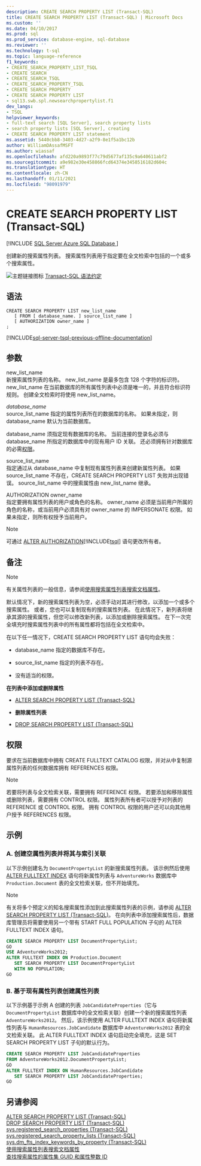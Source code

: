 ```yaml
---
description: CREATE SEARCH PROPERTY LIST (Transact-SQL)
title: CREATE SEARCH PROPERTY LIST (Transact-SQL) | Microsoft Docs
ms.custom: ''
ms.date: 04/10/2017
ms.prod: sql
ms.prod_service: database-engine, sql-database
ms.reviewer: ''
ms.technology: t-sql
ms.topic: language-reference
f1_keywords:
- CREATE_SEARCH_PROPERTY_LIST_TSQL
- CREATE SEARCH
- CREATE_SEARCH_TSQL
- CREATE_SEARCH_PROPERTY_TSQL
- CREATE SEARCH PROPERTY
- CREATE SEARCH PROPERTY LIST
- sql13.swb.spl.newsearchpropertylist.f1
dev_langs:
- TSQL
helpviewer_keywords:
- full-text search [SQL Server], search property lists
- search property lists [SQL Server], creating
- CREATE SEARCH PROPERTY LIST statement
ms.assetid: 5440cbb8-3403-4d27-a2f9-8e1f5a1bc12b
author: WilliamDAssafMSFT
ms.author: wiassaf
ms.openlocfilehash: afd220a9893f77c79d5677af135c9a640611abf2
ms.sourcegitcommit: a9e982e30e458866fcd64374e3458516182d604c
ms.translationtype: HT
ms.contentlocale: zh-CN
ms.lasthandoff: 01/11/2021
ms.locfileid: "98091979"
---
```

# <a name="create-search-property-list-transact-sql"></a>CREATE SEARCH PROPERTY LIST (Transact-SQL)
[!INCLUDE [SQL Server Azure SQL Database ](../../includes/applies-to-version/sql-asdb.md)]

  创建新的搜索属性列表。 搜索属性列表用于指定要在全文检索中包括的一个或多个搜索属性。  
  
 ![主题链接图标](../../database-engine/configure-windows/media/topic-link.gif "“主题链接”图标") [Transact-SQL 语法约定](../../t-sql/language-elements/transact-sql-syntax-conventions-transact-sql.md)  
  
## <a name="syntax"></a>语法  
  
```syntaxsql  
CREATE SEARCH PROPERTY LIST new_list_name  
   [ FROM [ database_name. ] source_list_name ]  
   [ AUTHORIZATION owner_name ]  
;  
```  
  
[!INCLUDE[sql-server-tsql-previous-offline-documentation](../../includes/sql-server-tsql-previous-offline-documentation.md)]

## <a name="arguments"></a>参数
 new_list_name  
 新搜索属性列表的名称。 new_list_name 是最多包含 128 个字符的标识符。 new_list_name 在当前数据库的所有属性列表中必须是唯一的，并且符合标识符规则。 创建全文检索时将使用 new_list_name。  
  
 *database_name*  
 source_list_name 指定的属性列表所在的数据库的名称。 如果未指定，则 database_name 默认为当前数据库。  
  
 database_name 须指定现有数据库的名称。 当前连接的登录名必须与 database_name 所指定的数据库中的现有用户 ID 关联。 还必须拥有针对数据库的必需[权限](#Permissions)。  
  
 source_list_name  
 指定通过从 database_name 中复制现有属性列表来创建新属性列表。 如果 source_list_name 不存在，CREATE SEARCH PROPERTY LIST 失败并出现错误。 source_list_name 中的搜索属性由 new_list_name 继承。  
  
 AUTHORIZATION owner_name   
 指定要拥有属性列表的用户或角色的名称。 owner_name 必须是当前用户所属的角色的名称，或当前用户必须具有对 owner_name 的 IMPERSONATE 权限。 如果未指定，则所有权授予当前用户。  
  
> [!NOTE]  
>  可通过 [ALTER AUTHORIZATION](../../t-sql/statements/alter-authorization-transact-sql.md)[!INCLUDE[tsql](../../includes/tsql-md.md)] 语句更改所有者。  
  
## <a name="remarks"></a>备注  
  
> [!NOTE]  
>  有关属性列表的一般信息，请参阅[使用搜索属性列表搜索文档属性](../../relational-databases/search/search-document-properties-with-search-property-lists.md)。  
  
 默认情况下，新的搜索属性列表为空，必须手动对其进行修改，以添加一个或多个搜索属性。 或者，您也可以复制现有的搜索属性列表。 在此情况下，新列表将继承其源的搜索属性，但您可以修改新列表，以添加或删除搜索属性。 在下一次完全填充时搜索属性列表中的所有属性都将包括在全文检索中。  
  
 在以下任一情况下，CREATE SEARCH PROPERTY LIST 语句均会失败：  
  
-   database_name 指定的数据库不存在。  
  
-   source_list_name 指定的列表不存在。  
  
-   没有适当的权限。  
  
 **在列表中添加或删除属性**  
  
-   [ALTER SEARCH PROPERTY LIST (Transact-SQL)](../../t-sql/statements/alter-search-property-list-transact-sql.md)  
  
-   **删除属性列表**  
  
-   [DROP SEARCH PROPERTY LIST (Transact-SQL)](../../t-sql/statements/drop-search-property-list-transact-sql.md)  
  
##  <a name="permissions"></a><a name="Permissions"></a> 权限  
 要求在当前数据库中拥有 CREATE FULLTEXT CATALOG 权限，并对从中复制源属性列表的任何数据库拥有 REFERENCES 权限。  
  
> [!NOTE]  
>  若要将列表与全文检索关联，需要拥有 REFERENCE 权限。 若要添加和移除属性或删除列表，需要拥有 CONTROL 权限。 属性列表所有者可以授予对列表的 REFERENCE 或 CONTROL 权限。 拥有 CONTROL 权限的用户还可以向其他用户授予 REFERENCES 权限。  
  
## <a name="examples"></a>示例  
  
### <a name="a-creating-an-empty-property-list-and-associating-it-with-an-index"></a>A. 创建空属性列表并将其与索引关联  
 以下示例创建名为 `DocumentPropertyList` 的新搜索属性列表。 该示例然后使用 [ALTER FULLTEXT INDEX](../../t-sql/statements/alter-fulltext-index-transact-sql.md) 语句将新属性列表与 `AdventureWorks` 数据库中 `Production.Document` 表的全文检索关联，但不开始填充。  
  
> [!NOTE]  
>  有关将多个预定义的知名搜索属性添加到此搜索属性列表的示例，请参阅 [ALTER SEARCH PROPERTY LIST (Transact-SQL)](../../t-sql/statements/alter-search-property-list-transact-sql.md)。 在向列表中添加搜索属性后，数据库管理员将需要使用另一个带有 START FULL POPULATION 子句的 ALTER FULLTEXT INDEX 语句。  
  
```sql 
CREATE SEARCH PROPERTY LIST DocumentPropertyList;  
GO  
USE AdventureWorks2012;  
ALTER FULLTEXT INDEX ON Production.Document   
   SET SEARCH PROPERTY LIST DocumentPropertyList  
   WITH NO POPULATION;   
GO   
```  
  
### <a name="b-creating-a-property-list-from-an-existing-one"></a>B. 基于现有属性列表创建属性列表  
 以下示例基于示例 A 创建的列表 `JobCandidateProperties`（它与 `DocumentPropertyList` 数据库中的全文检索关联）创建一个新的搜索属性列表 `AdventureWorks2012`。 然后，该示例使用 ALTER FULLTEXT INDEX 语句将新属性列表与 `HumanResources.JobCandidate` 数据库中 `AdventureWorks2012` 表的全文检索关联。 此 ALTER FULLTEXT INDEX 语句启动完全填充，这是 SET SEARCH PROPERTY LIST 子句的默认行为。  
  
```sql  
CREATE SEARCH PROPERTY LIST JobCandidateProperties 
FROM AdventureWorks2012.DocumentPropertyList;  
GO  
ALTER FULLTEXT INDEX ON HumanResources.JobCandidate   
   SET SEARCH PROPERTY LIST JobCandidateProperties;  
GO
```  
  
## <a name="see-also"></a>另请参阅  
 [ALTER SEARCH PROPERTY LIST (Transact-SQL)](../../t-sql/statements/alter-search-property-list-transact-sql.md)   
 [DROP SEARCH PROPERTY LIST (Transact-SQL)](../../t-sql/statements/drop-search-property-list-transact-sql.md)   
 [sys.registered_search_properties (Transact-SQL)](../../relational-databases/system-catalog-views/sys-registered-search-properties-transact-sql.md)   
 [sys.registered_search_property_lists (Transact-SQL)](../../relational-databases/system-catalog-views/sys-registered-search-property-lists-transact-sql.md)   
 [sys.dm_fts_index_keywords_by_property (Transact-SQL)](../../relational-databases/system-dynamic-management-views/sys-dm-fts-index-keywords-by-property-transact-sql.md)   
 [使用搜索属性列表搜索文档属性](../../relational-databases/search/search-document-properties-with-search-property-lists.md)   
 [查找搜索属性的属性集 GUID 和属性整数 ID](../../relational-databases/search/find-property-set-guids-and-property-integer-ids-for-search-properties.md)  
  
  
